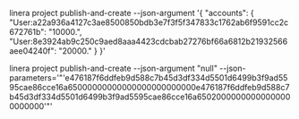 linera project publish-and-create --json-argument '{ "accounts": {
        "User:a22a936a4127c3ae8500850bdb3e7f3f5f347833c1762ab6f9591cc2c672761b": "10000.",
        "User:8e3924ab9c250c9aed8aaa4423cdcbab27276bf66a6812b21932566aee04240f": "20000."
    } }'


linera project publish-and-create --json-argument "null" --json-parameters='"'e476187f6ddfeb9d588c7b45d3df334d5501d6499b3f9ad5595cae86cce16a65000000000000000000000000e476187f6ddfeb9d588c7b45d3df334d5501d6499b3f9ad5595cae86cce16a65020000000000000000000000'"'
